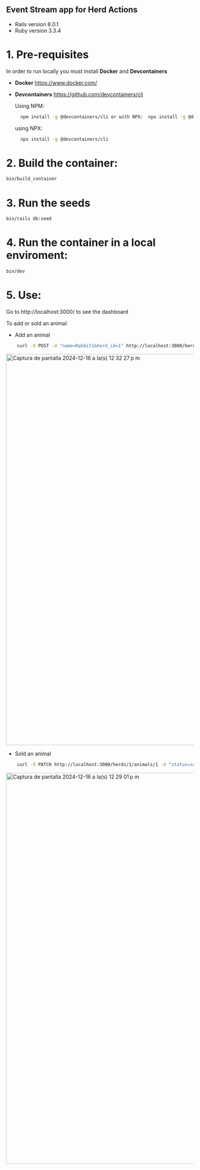 ## Event Stream app for Herd Actions

- Rails version 8.0.1 
- Ruby version 3.3.4


# 1. Pre-requisites
In order to run locally you must install **Docker** and **Devcontainers**
- **Docker** https://www.docker.com/
- **Devcontainers** https://github.com/devcontainers/cli 


    Using NPM:
    ```bash
      npm install -g @devcontainers/cli or with NPX:  npx install -g @devcontainers/cli 
    ```
    using NPX:
    ```bash
      npx install -g @devcontainers/cli 
    ```   

# 2. Build the container:


```bash
bin/build_container
```

# 3. Run the seeds

```bash
bin/rails db:seed
```


# 4. Run the container in a local enviroment:

```bash
bin/dev
```

# 5. Use:

Go to http://localhost:3000/ to see the dashboard 

To add or sold an animal:
 
 - Add an animal 

```bash
    curl -X POST -d "name=Rabbit1&herd_id=1" http://localhost:3000/herds/1/animals
```
<img width="1049" alt="Captura de pantalla 2024-12-16 a la(s) 12 32 27 p m" src="https://github.com/user-attachments/assets/feef728f-ca29-430e-a60a-2c4abf64b714" />


 - Sold an animal 

```bash
    curl -X PATCH http://localhost:3000/herds/1/animals/1 -d "status=sold"
```
<img width="1049" alt="Captura de pantalla 2024-12-16 a la(s) 12 29 01 p m" src="https://github.com/user-attachments/assets/85389524-4dda-4b19-bf97-76f1918328f4" />
